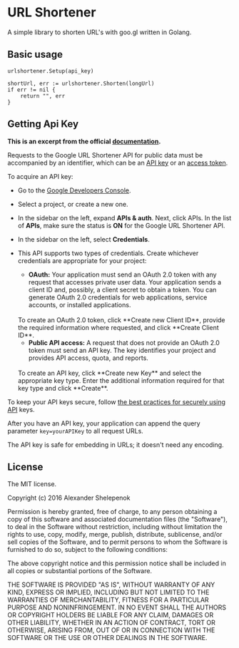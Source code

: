 # URL Shortener

A simple library to shorten URL's with goo.gl written in Golang.

## Basic usage

	urlshortener.Setup(api_key)

	shortUrl, err := urlshortener.Shorten(longUrl)
	if err != nil {
		return "", err
	}

## Getting Api Key

**This is an excerpt from the official [documentation](https://developers.google.com/url-shortener/v1/getting_started).**

Requests to the Google URL Shortener API for public data must be accompanied by an identifier, which can be an [API key](https://developers.google.com/console/help/generating-dev-keys) or an [access token](https://developers.google.com/accounts/docs/OAuth2).

To acquire an API key:

+ Go to the [Google Developers Console](https://console.developers.google.com/).
+ Select a project, or create a new one.
+ In the sidebar on the left, expand **APIs & auth**. Next, click APIs. In the list of **APIs**, make sure the status is **ON** for the Google URL Shortener API.
+ In the sidebar on the left, select **Credentials**.
+ This API supports two types of credentials. Create whichever credentials are appropriate for your project:

    + **OAuth:** Your application must send an OAuth 2.0 token with any request that accesses private user data. Your application sends a client ID and, possibly, a client secret to obtain a token. You can generate OAuth 2.0 credentials for web applications, service accounts, or installed applications.
    </br>
    To create an OAuth 2.0 token, click **Create new Client ID**, provide the required information where requested, and click **Create Client ID**.

    + **Public API access:** A request that does not provide an OAuth 2.0 token must send an API key. The key identifies your project and provides API access, quota, and reports.
    </br>
    To create an API key, click **Create new Key** and select the appropriate key type. Enter the additional information required for that key type and click **Create**.

To keep your API keys secure, follow [the best practices for securely using API](https://developers.google.com/console/help/api-key-best-practices) keys.

After you have an API key, your application can append the query parameter `key=yourAPIKey` to all request URLs.

The API key is safe for embedding in URLs; it doesn't need any encoding.

## License
The MIT license.

Copyright (c) 2016 Alexander Shelepenok

Permission is hereby granted, free of charge, to any person obtaining a copy of
this software and associated documentation files (the "Software"), to deal in
the Software without restriction, including without limitation the rights to
use, copy, modify, merge, publish, distribute, sublicense, and/or sell copies
of the Software, and to permit persons to whom the Software is furnished to do
so, subject to the following conditions:

The above copyright notice and this permission notice shall be included in all
copies or substantial portions of the Software.

THE SOFTWARE IS PROVIDED "AS IS", WITHOUT WARRANTY OF ANY KIND, EXPRESS OR
IMPLIED, INCLUDING BUT NOT LIMITED TO THE WARRANTIES OF MERCHANTABILITY,
FITNESS FOR A PARTICULAR PURPOSE AND NONINFRINGEMENT. IN NO EVENT SHALL THE
AUTHORS OR COPYRIGHT HOLDERS BE LIABLE FOR ANY CLAIM, DAMAGES OR OTHER
LIABILITY, WHETHER IN AN ACTION OF CONTRACT, TORT OR OTHERWISE, ARISING FROM,
OUT OF OR IN CONNECTION WITH THE SOFTWARE OR THE USE OR OTHER DEALINGS IN THE
SOFTWARE.
